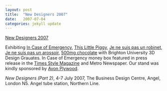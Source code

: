```yaml
---
layout: post
title:  "New Designers 2007"
date:   2007-07-04
categories: jekyll update
---
```


[New Designers 2007](http://www.core77.com/blog/education/u_of_brighton_london_new_designers_sneak_preview_6574.asp)  

Exhibiting [In Case of Emergency]("emergency1.html"), [This Little Piggy]("piggy1.html"), [Je ne suis pas un robinet]("robinet1.html"), [Je ne suis pas un arossoir]("arossoir1.html"), [500mg chocolate]("choc1.html") with Brighton University 3D Design Grauates.  In Case of Emergency money box featured in press release in the [Times Style Magazine]("jpg/timesstylemag100607.jpg") and Metro Newspaper.  Our stand was kindly sponsored by [Avon Plywood](http://www.avonplywood.co.uk).

_New Designers (Part 2)_, 4-7 July 2007, The Business Design Centre, Angel, London N5.  Angel tube station, Northern Line.
